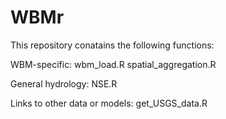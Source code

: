 # WBMr

This repository conatains the following functions:

WBM-specific:
wbm_load.R
spatial_aggregation.R

General hydrology:
NSE.R

Links to other data or models:
get_USGS_data.R

